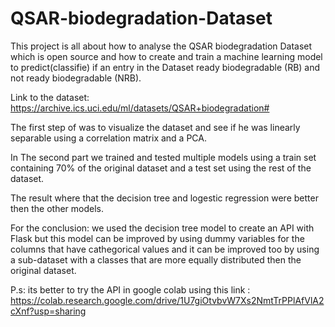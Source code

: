 # QSAR-biodegradation-Dataset

This project is all about how to analyse the QSAR biodegradation Dataset which is open source and how to create and train a machine learning model to predict(classifie) if an entry in the Dataset ready biodegradable (RB) and not ready biodegradable (NRB).

Link to the dataset: https://archive.ics.uci.edu/ml/datasets/QSAR+biodegradation#

The first step of was to visualize the dataset and see if he was linearly separable using a correlation matrix and a PCA.

In The second part we trained and tested multiple models using a train set containing 70% of the original dataset and a test set using the rest of the dataset.

The result where that the decision tree and logestic regression were better then the other models.

For the conclusion: we used the decision tree model to create an API with Flask but this model can be improved by using dummy variables for the columns that have cathegorical values and it can be improved too by using a sub-dataset with a classes that are more equally distributed then the original dataset. 

P.s: its better to try the API in google colab using this link : https://colab.research.google.com/drive/1U7giOtvbvW7Xs2NmtTrPPlAfVlA2cXnf?usp=sharing
